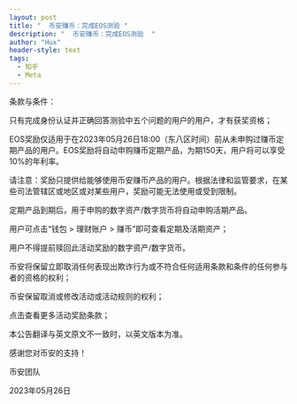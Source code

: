 ```yaml
---
layout: post
title: "  币安赚币：完成EOS测验 "
description: "  币安赚币：完成EOS测验  "
author: "Hux"
header-style: text
tags:
  - 知乎
  - Meta
---
```


条款与条件：

只有完成身份认证并正确回答测验中五个问题的用户的用户，才有获奖资格；

EOS奖励仅适用于在2023年05月26日18:00（东八区时间）前从未申购过赚币定期产品的用户。EOS奖励将自动申购赚币定期产品，为期150天，用户将可以享受10%的年利率。

请注意：奖励只提供给能够使用币安赚币产品的用户。根据法律和监管要求，在某些司法管辖区或地区或对某些用户，奖励可能无法使用或受到限制。

定期产品到期后，用于申购的数字资产/数字货币将自动申购活期产品。

用户可点击“钱包 > 理财账户 > 赚币”即可查看定期及活期资产；

用户不得提前赎回此活动奖励的数字资产/数字货币。

币安将保留立即取消任何表现出欺诈行为或不符合任何适用条款和条件的任何参与者的资格的权利；

币安保留取消或修改活动或活动规则的权利；

点击查看更多活动奖励条款；

本公告翻译与英文原文不一致时，以英文版本为准。

感谢您对币安的支持！

币安团队

2023年05月26日
